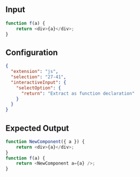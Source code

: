 
## Input
```javascript input
function f(a) {
    return <div>{a}</div>;
}
```

## Configuration
```json configuration
{
  "extension": "js",
  "selection": "27-41",
  "interactiveInput": {
    "selectOption": {
      "return": "Extract as function declaration"
    }
  }
}
```

## Expected Output
```javascript expected output
function NewComponent({ a }) {
    return <div>{a}</div>;
}
function f(a) {
    return <NewComponent a={a} />;
}
```
